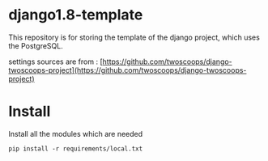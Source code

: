 # django1.8-template
This repository is for storing the template of the django project, which uses the PostgreSQL.

settings sources are from : [https://github.com/twoscoops/django-twoscoops-project](https://github.com/twoscoops/django-twoscoops-project)


# Install
Install all the modules which are needed

    pip install -r requirements/local.txt

